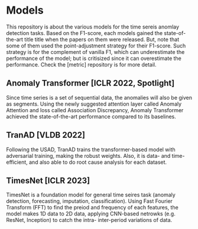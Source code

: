 # Models
This repository is about the various models for the time sereis anomlay detection tasks. Based on the F1-score, each models gained the state-of-the-art title title when the papers on them were released. But, note that some of them used the point-adjustment strategy for their F1-score. Such strategy is for the complement of vanilla F1, which can underestimate the performance of the model; but is critisized since it can overestimate the performance. Check the [metric] repository is for more detail. 

## Anomaly Transformer [ICLR 2022, Spotlight]
Since time series is a set of sequential data, the anomalies will also be given as segments. Using the newly suggested attention layer called Anomaly Attention and loss called Association Discrepancy, Anomaly Transformer achieved the state-of-the-art performance compared to its baselines.

## TranAD [VLDB 2022]
Following the USAD, TranAD trains the transformer-based model with adversarial training, making the robust weights. Also, it is data- and time-efficient, and also able to do root cause analysis for each dataset.

## TimesNet [ICLR 2023]
TimesNet is a foundation model for general time seires task (anomaly detection, forecasting, imputation, classification). Using Fast Fourier Transform (FFT) to find the preiod and frequency of each features, the model makes 1D data to 2D data, applying CNN-based netrowks (e.g. ResNet, Inception) to catch the intra- inter-period variations of data.